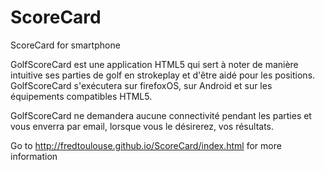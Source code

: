 ScoreCard
=========

ScoreCard for smartphone

GolfScoreCard est une application HTML5 qui sert à noter de manière intuitive ses parties de golf en strokeplay et d'être aidé pour les positions. GolfScoreCard s'exécutera sur firefoxOS, sur Android et sur les équipements compatibles HTML5.

GolfScoreCard ne demandera aucune connectivité pendant les parties et vous enverra par email, lorsque vous le désirerez, vos résultats. 

Go to http://fredtoulouse.github.io/ScoreCard/index.html for more information
